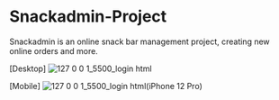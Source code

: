 # Snackadmin-Project
 Snackadmin is an online snack bar management project, creating new online orders and more.

[Desktop]
![127 0 0 1_5500_login html](https://user-images.githubusercontent.com/100738882/232190366-55c99580-0218-443c-8067-a3ac5894a581.png)

[Mobile]
![127 0 0 1_5500_login html(iPhone 12 Pro)](https://user-images.githubusercontent.com/100738882/232190380-2a2a87cd-55d9-4c9b-9bcd-403d89a4ad93.png)
